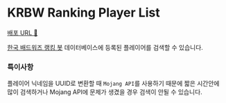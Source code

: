 # KRBW Ranking Player List

[배포 URL 🔗](https://krbw-ranking-players.vercel.app/)

[한국 배드워즈 랭킹 봇](https://github.com/KRBW/krbw-ranking-docs) 데이터베이스에 등록된 플레이어를 검색할 수 있습니다.

### 특이사항

플레이어 닉네임을 UUID로 변환할 때 `Mojang API`를 사용하기 때문에 짧은 시간안에 많이 검색하거나 Mojang API에 문제가 생겼을 경우 검색이 안될 수 있습니다.
